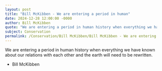```yaml
---
layout: post
title: "Bill McKibben - We are entering a period in human"
date: 2024-12-28 12:00:00 -0000
author: Bill McKibben
quote: "We are entering a period in human history when everything we have known about our relations with each other and the earth will need to be rewritten."
subject: Conservation
permalink: /Conservation/Bill McKibben/Bill McKibben - We are entering a period in human
---
```


We are entering a period in human history when everything we have known about our relations with each other and the earth will need to be rewritten.

- Bill McKibben

